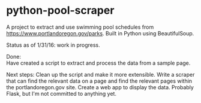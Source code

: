 # python-pool-scraper
A project to extract and use swimming pool schedules from https://www.portlandoregon.gov/parks. Built in Python using BeautifulSoup.

Status as of 1/31/16: work in progress. 

Done:	
	Have created a script to extract and process the data from a sample page. 

Next steps:
	Clean up the script and make it more extensible. 
	Write a scraper that can find the relevant data on a page and find the relevant pages within the portlandoregon.gov site.
	Create a web app to display the data. Probably Flask, but I'm not committed to anything yet. 
	